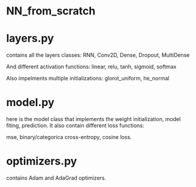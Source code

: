 # NN_from_scratch
# layers.py
contains all the layers classes: RNN, Conv2D, Dense, Dropout, MultiDense

And different activation functions: linear, relu, tanh, sigmoid, softmax

Also impelments multiple initializations: glorot_uniform, he_normal

# model.py
here is the model class that implements the weight initialization, model fiting, prediction. It also contain different loss functions:

mse, binary/categorica cross-entropy, cosine loss.

# optimizers.py
contains Adam and AdaGrad optimizers.
